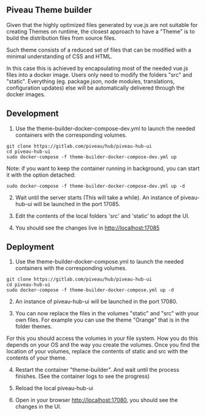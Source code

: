 
## Piveau Theme builder

Given that the highly optimized files generated by vue.js are not suitable for creating Themes on runtime, the closest approach to have a "Theme" is to build the distribution files from source files.

Such theme consists of a reduced set of files that can be modified with a minimal understanding of CSS and HTML.

In this case this is achieved by encapsulating most of the needed vue.js files into a docker image. Users only need to modify the folders "src" and "static". Everything (eg. package.json, node modules, translations, configuration updates) else will be automatically delivered through the docker images.


## Development

1. Use the theme-builder-docker-compose-dev.yml to launch the needed containers with the corresponding volumes.

```
git clone https://gitlab.com/piveau/hub/piveau-hub-ui
cd piveau-hub-ui
sudo docker-compose -f theme-builder-docker-compose-dev.yml up
```

Note: if you want to keep the container running in background, you can start it with the option detached:

```
sudo docker-compose -f theme-builder-docker-compose-dev.yml up -d
```

2. Wait until the server starts (This will take a while). An instance of piveau-hub-ui will be launched in the port 17085.

3. Edit the contents of the local folders 'src' and 'static' to adopt the UI.

4. You should see the changes live in [http://localhost:17085](http://localhost:17085)



## Deployment

1. Use the theme-builder-docker-compose.yml to launch the needed containers with the corresponding volumes.

```
git clone https://gitlab.com/piveau/hub/piveau-hub-ui
cd piveau-hub-ui
sudo docker-compose -f theme-builder-docker-compose.yml up -d
```

2. An instance of piveau-hub-ui will be launched in the port 17080.

3. You can now replace the files in the volumes "static" and "src" with your own files. For example you can use the theme "Orange" that is in the folder themes.

For this you should access the volumes in your file system. How you do this depends on your OS and the way you create the volumes. Once you find the location of your volumes, replace the contents of static and src with the contents of your theme.

4. Restart the container "theme-builder". And wait until the process finishes. (See the container logs to see the progress)

5. Reload the local piveau-hub-ui

6. Open in your browser [http://localhost:17080](http://localhost:17080), you should see the changes in the UI.
